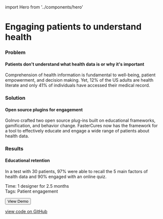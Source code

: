 import Hero from '../components/hero'

<Hero image="/images/vision/vision-hero.jpg" />

# Engaging patients to understand health

### Problem

#### Patients don't understand what health data is or why it's important
Comprehension of health information is fundamental to well-being, patient empowerment, and decision making. Yet, 12% of the US adults are health literate and only 41% of individuals have accessed their medical record.

### Solution

#### Open source plugins for engagement
GoInvo crafted two open source plug-ins built on educational frameworks, gamification, and behavior change. FasterCures now has the framework for a tool to effectively educate and engage a wide range of patients about health data.

### Results

#### Educational retention
In a test with 30 patients, <span class="text--primary">97%</span> were able to recall the 5 main factors of health data and <span class="text--primary">90%</span> engaged with an online quiz.

<span class="text--uppercase text--gray text--bold">Time:</span> 1 designer for 2.5 months<br/>
<span class="text--uppercase text--gray text--bold">Tags:</span> Patient engagement


<button class="button button--primary">View Demo</button>

[view code on GitHub](https://github.com/goinvo/HealthDataBasics)
